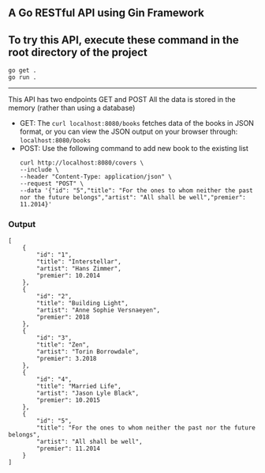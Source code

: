 ## A Go RESTful API using Gin Framework

## To try this API, execute these command in the root directory of the project
```
go get .
go run .
```
----

 This API has two endpoints GET and POST
 All the data is stored in the memory (rather than using a database)
- GET: 
    The `curl localhost:8080/books` fetches data of the books in JSON format,
    or you can view the JSON output on your browser through: `localhost:8080/books`
- POST:
    Use the following command to add new book to the existing list
    ``` 
    curl http://localhost:8080/covers \
    --include \
    --header "Content-Type: application/json" \
    --request "POST" \
    --data '{"id": "5","title": "For the ones to whom neither the past nor the future belongs","artist": "All shall be well","premier": 11.2014}' 
    ```

### Output
```
[
    {
        "id": "1",
        "title": "Interstellar",
        "artist": "Hans Zimmer",
        "premier": 10.2014
    },
    {
        "id": "2",
        "title": "Building Light",
        "artist": "Anne Sophie Versnaeyen",
        "premier": 2018
    },
    {
        "id": "3",
        "title": "Zen",
        "artist": "Torin Borrowdale",
        "premier": 3.2018
    },
    {
        "id": "4",
        "title": "Married Life",
        "artist": "Jason Lyle Black",
        "premier": 10.2015
    },
    {
        "id": "5",
        "title": "For the ones to whom neither the past nor the future belongs",
        "artist": "All shall be well",
        "premier": 11.2014
    }
]
```